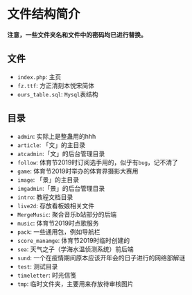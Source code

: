 # 文件结构简介

**注意，一些文件夹名和文件中的密码均已进行替换。**

## 文件

* `index.php`: 主页
* `fz.ttf`: 方正清刻本悦宋简体
* `ours_table.sql`: `Mysql`表结构

## 目录

* `admin`: 实际上是整蛊用的hhh
* `article`: 「文」的主目录
* `atcadmin`:「文」的后台管理目录
* `follow`: 体育节2019时订阅选手用的，似乎有`bug`，记不清了
* `game`: 体育节2019时举办的体育界摄影大赛用
* `image`: 「景」的主目录
* `imgadmin`:「景」的后台管理目录
* `intro`: 教程文档目录
* `live2d`: 存放看板娘相关文件
* `MergeMusic`: 聚合音乐b站部分的后端
* `music`: 体育节2019时点歌服务
* `pack`: 一些通用包，例如导航栏
* `score_manamge`: 体育节2019时临时创建的
* `sea`: 天气之子（学海水温侦测系统）前后端
* `sund`: 一个在疫情期间原本应该开年会的日子进行的网络部解谜
* `test`: 测试目录
* `timeletter`: 时光信笺
* `tmp`: 临时文件夹，主要用来存放待审核图片
